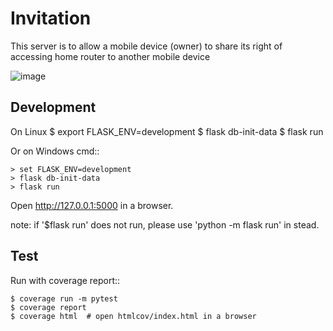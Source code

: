 Invitation
=========
This server is to allow a mobile device (owner) to share its right of accessing home router to another mobile device

![image](https://user-images.githubusercontent.com/5534923/83938639-826efe80-a800-11ea-9136-efb27b903dbd.png)

Development
-----------
On Linux 
    $ export FLASK_ENV=development
    $ flask db-init-data
    $ flask run

Or on Windows cmd::

    > set FLASK_ENV=development
    > flask db-init-data
    > flask run

Open http://127.0.0.1:5000 in a browser.

note: 
if '$flask run' does not run, please use 'python -m flask run' in stead. 


Test
----
Run with coverage report::

    $ coverage run -m pytest
    $ coverage report
    $ coverage html  # open htmlcov/index.html in a browser
